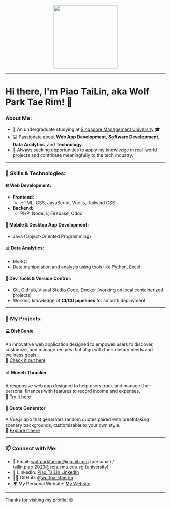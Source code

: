 <p align="center">
  <img src="https://clipart-library.com/img1/1754071.gif" width="200">
</p>

-----

# Hi there, I'm Piao TaiLin, aka Wolf Park Tae Rim! 👋

### About Me:
+ 🏫 An undergraduate studying at [Singapore Management University](https://www.smu.edu.sg/) 🎓
+ 💻 Passionate about **Web App Development**, **Software Development**, **Data Analytics**, and **Technology**.
+ 🚀 Always seeking opportunities to apply my knowledge in real-world projects and contribute meaningfully to the tech industry.

-----

### 🚀 Skills & Technologies:

#### 🌐 **Web Development:**
- **Frontend:**  
  - HTML, CSS, JavaScript, Vue.js, Tailwind CSS
- **Backend:**  
  - PHP, Node.js, Firebase, Odoo

#### 📱 **Mobile & Desktop App Development:**
- Java (Object-Oriented Programming)

#### 📊 **Data Analytics:**
- MySQL 
- Data manipulation and analysis using tools like Python, Excel

#### 🔧 **Dev Tools & Version Control:**
- Git, GitHub, Visual Studio Code, Docker (working on local containerized projects)
- Working knowledge of **CI/CD pipelines** for smooth deployment
  
-----

### 🌟 My Projects:

#### 💻 **DishGenie**  
An innovative web application designed to empower users to discover, customize, and manage recipes that align with their dietary needs and wellness goals.  
🔗 [Check it out here](https://dishgenie.vercel.app/)

#### 📊 **Muneh Thracker**  
A responsive web app designed to help users track and manage their personal finances with features to record income and expenses.  
🔗 [Try it here](https://wolfptl-expense-tracker.vercel.app/)

#### 🌈 **Quote Generator**  
A Vue.js app that generates random quotes paired with breathtaking scenery backgrounds, customizable to your own style.  
🔗 [Explore it here](https://wolfptl-quote-generator.vercel.app/)

-----

### 📫 Connect with Me:

- 📧 Email: wolfparktaerim@gmail.com (personal) / tailin.piao.2023@scis.smu.edu.sg (university)
- 💼 LinkedIn: [Piao TaiLin LinkedIn](https://www.linkedin.com/in/tailin-piao-9040bb287)
- 🧑‍💻 GitHub: [@wolfparktaerim](https://github.com/wolfparktaerim)
- 🌍 My Personal Website: [My Website](https://wolfparktaerim.vercel.app/)

-----

Thanks for visiting my profile! 😊
